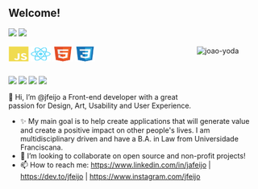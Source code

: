 <h2>Welcome!</h2>
<div style="display: inline_block>
  <a href="https://github.com/jfeijo">
  <img height="180em" src="https://github-readme-stats.vercel.app/api?username=jfeijo&show_icons=true&theme=highcontrast&include_all_commits=true&count_private=true"/>
  <img height="180em" src="https://github-readme-stats.vercel.app/api/top-langs/?username=jfeijo&layout=compact&langs_count=7&theme=highcontrast"/>
</div>
<div style="display: inline_block"><br>
  <img align="center" alt="joao-Js" height="30" width="40" src="https://raw.githubusercontent.com/devicons/devicon/master/icons/javascript/javascript-plain.svg">
  <img align="center" alt="joao-React" height="30" width="40" src="https://raw.githubusercontent.com/devicons/devicon/master/icons/react/react-original.svg">
  <img align="center" alt="joao-HTML" height="30" width="40" src="https://raw.githubusercontent.com/devicons/devicon/master/icons/html5/html5-original.svg">
  <img align="center" alt="joao-CSS" height="30" width="40" src="https://raw.githubusercontent.com/devicons/devicon/master/icons/css3/css3-original.svg">
  <img align="right" alt="joao-yoda" height="110" width="130" src="https://c.tenor.com/0CnM-GDoBhsAAAAd/baby-yoda-yoda.gif">
</div>
  
  ##
 
<div> 
  <a href="https://www.youtube.com/user/jafeijo" target="_blank"><img src="https://img.shields.io/badge/YouTube-FF0000?style=for-the-badge&logo=youtube&logoColor=white" target="_blank"></a>
  <a href="https://instagram.com/jfeijo" target="_blank"><img src="https://img.shields.io/badge/-Instagram-%23E4405F?style=for-the-badge&logo=instagram&logoColor=white" target="_blank"></a>
  <a href = "mailto:joaoantoniofeijo@gmail.com"><img src="https://img.shields.io/badge/-Gmail-%23333?style=for-the-badge&logo=gmail&logoColor=white" target="_blank"></a>
  <a href="https://www.linkedin.com/in/jafeijo" target="_blank"><img src="https://img.shields.io/badge/-LinkedIn-%230077B5?style=for-the-badge&logo=linkedin&logoColor=white" target="_blank"></a>  
<!--   ![Snake animation](https://github.com/rafaballerini/rafaballerini/blob/output/github-contribution-grid-snake.svg) -->
</div>

 👋 Hi, I’m @jfeijo a Front-end developer with a great passion for Design, Art, Usability and User Experience. 
- ✨ My main goal is to help create applications that will generate value and create a positive impact on other people's lives. I am multidisciplinary driven and have a B.A. in Law from Universidade Franciscana.
- 💞️ I’m looking to collaborate on open source and non-profit projects!
- 📫 How to reach me: https://www.linkedin.com/in/jafeijo | https://dev.to/jfeijo | https://www.instagram.com/jfeijo 

<!---
jfeijo/jfeijo is a ✨ special ✨ repository because its `README.md` (this file) appears on your GitHub profile.
You can click the Preview link to take a look at your changes.
--->
